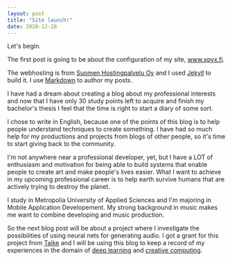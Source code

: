 ```yaml
---
layout: post
title: "Site launch!"
date: 2020-12-28
---
```


Let's begin.

The first post is going to be about the configuration of my site, www.xpyx.fi.

The webhosting is from [Suomen Hostingpalvelu Oy](https://www.hostingpalvelu.fi/) and I used
[Jekyll](http://jekyllrb.com) to build it. I use [Markdown](https://en.wikipedia.org/wiki/Markdown) to author my posts.

I have had a dream about creating a blog about my professional interests and now that I have only 30 study points left
to acquire and finish my bachelor's thesis I feel that the time is right to start a diary of some sort.

I chose to write in English, because one of the points of this blog is to help people understand techniques to create
something. I have had so much help for my productions and projects from blogs of other people, so it's time to start
giving back to the community.

I'm not anywhere near a professional developer, yet, but I have a LOT of enthusiasm and motivation for being able to
build systems that enable people to create art and make people's lives easier. What I want to achieve in my upcoming
professional career is to help earth survive humans that are actively trying to destroy the planet.

I study in Metropolia University of Applied Sciences and I'm majoring in Mobile Application Developement. My strong
background in music makes me want to combine developing and music production.

So the next blog post will be about a project where I investigate the possibilities of using neural nets for generating
audio. I got a grant for this project from [Taike](https://www.taike.fi/) and I will be using this blog to keep a record
of my experiences in the domain of [deep learning](https://en.wikipedia.org/wiki/Deep_learning) and
[creative computing](https://en.wikipedia.org/wiki/Creative_computing).

